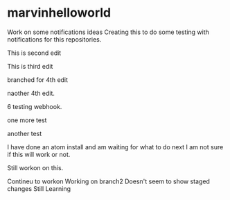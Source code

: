 # marvinhelloworld
Work on some notifications ideas
Creating this to do some testing with notifications for this repositories.

This is second edit

This is third edit

branched for 4th edit

naother 4th edit.

6
testing webhook.

one more test

another test

I have done an atom install and am waiting for what to do next
I am not sure if this will work or not.

Still workon on this.




Contineu to workon
Working on branch2
Doesn't seem to show staged changes
Still Learning
